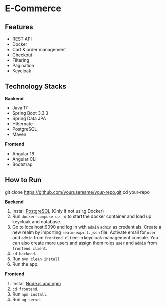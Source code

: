 # E-Commerce

## Features
- REST API
- Docker
- Cart & order management
- Checkout
- Filtering
- Pagination
- Keycloak
## Technology Stacks
**Backend**
- Java 17
- Spring Boot 3.3.3
- Spring Data JPA
- Hibernate
- PostgreSQL
- Maven

**Frontend**
- Angular 18
- Angular CLI
- Bootstrap

## How to  Run

git clone https://github.com/yourusername/your-repo.git
cd your-repo

**Backend**

1. Install [PostgreSQL](https://www.postgresql.org/download/) (Only if not using Docker)
2. Run `docker-compose up -d` to start the docker container and load up keycloak and database.
3. Go to localhost:9090 and log in with `admin` `admin` as credentials. Create a new realm by importing `realm-export.json` file.
   Activate email for `user` and `admin` from `frontend client` in keycloak management console. You can also create more users
   and assign them roles `user` and `admin` from `frontend client`.
4. `cd backend`.
5. Run `mvn clean install`
6. Run the app.

**Frontend**
1. Install [Node.js and npm](https://www.npmjs.com/get-npm)
2. `cd frontend`.
3. Run `npm install`.
4. Run `ng serve`.
